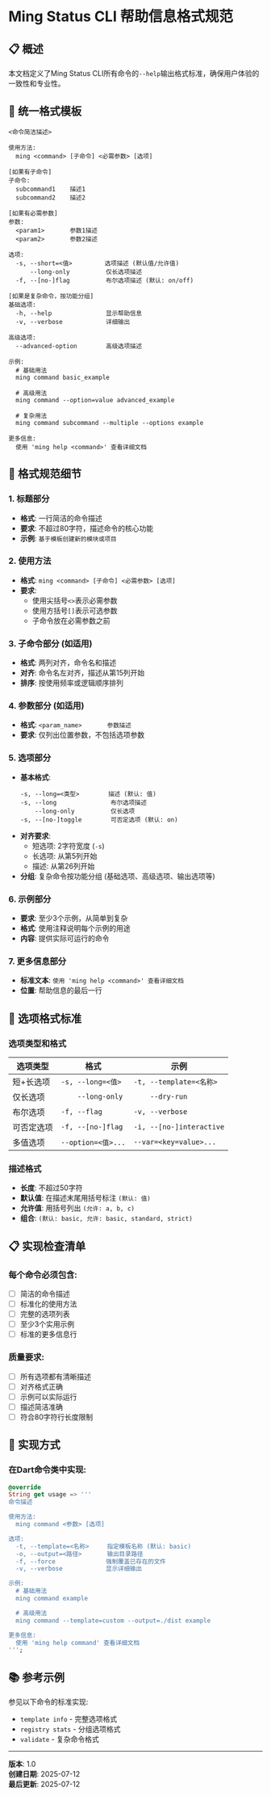 # Ming Status CLI 帮助信息格式规范

## 📋 概述

本文档定义了Ming Status CLI所有命令的`--help`输出格式标准，确保用户体验的一致性和专业性。

## 🎯 统一格式模板

```
<命令简洁描述>

使用方法:
  ming <command> [子命令] <必需参数> [选项]

[如果有子命令]
子命令:
  subcommand1    描述1
  subcommand2    描述2

[如果有必需参数]
参数:
  <param1>       参数1描述
  <param2>       参数2描述

选项:
  -s, --short=<值>         选项描述 (默认值/允许值)
      --long-only          仅长选项描述
  -f, --[no-]flag          布尔选项描述 (默认: on/off)

[如果是复杂命令，按功能分组]
基础选项:
  -h, --help               显示帮助信息
  -v, --verbose            详细输出

高级选项:
  --advanced-option        高级选项描述

示例:
  # 基础用法
  ming command basic_example

  # 高级用法
  ming command --option=value advanced_example

  # 复杂用法
  ming command subcommand --multiple --options example

更多信息:
  使用 'ming help <command>' 查看详细文档
```

## 📐 格式规范细节

### 1. 标题部分
- **格式**: 一行简洁的命令描述
- **要求**: 不超过80字符，描述命令的核心功能
- **示例**: `基于模板创建新的模块或项目`

### 2. 使用方法
- **格式**: `ming <command> [子命令] <必需参数> [选项]`
- **要求**: 
  - 使用尖括号`<>`表示必需参数
  - 使用方括号`[]`表示可选参数
  - 子命令放在必需参数之前

### 3. 子命令部分 (如适用)
- **格式**: 两列对齐，命令名和描述
- **对齐**: 命令名左对齐，描述从第15列开始
- **排序**: 按使用频率或逻辑顺序排列

### 4. 参数部分 (如适用)
- **格式**: `<param_name>       参数描述`
- **要求**: 仅列出位置参数，不包括选项参数

### 5. 选项部分
- **基本格式**: 
  ```
  -s, --long=<类型>        描述 (默认: 值)
  -s, --long               布尔选项描述
      --long-only          仅长选项
  -s, --[no-]toggle        可否定选项 (默认: on)
  ```
- **对齐要求**:
  - 短选项: 2字符宽度 (`-s`)
  - 长选项: 从第5列开始
  - 描述: 从第26列开始
- **分组**: 复杂命令按功能分组 (基础选项、高级选项、输出选项等)

### 6. 示例部分
- **要求**: 至少3个示例，从简单到复杂
- **格式**: 使用注释说明每个示例的用途
- **内容**: 提供实际可运行的命令

### 7. 更多信息部分
- **标准文本**: `使用 'ming help <command>' 查看详细文档`
- **位置**: 帮助信息的最后一行

## 🎨 选项格式标准

### 选项类型和格式

| 选项类型 | 格式 | 示例 |
|---------|------|------|
| 短+长选项 | `-s, --long=<值>` | `-t, --template=<名称>` |
| 仅长选项 | `    --long-only` | `    --dry-run` |
| 布尔选项 | `-f, --flag` | `-v, --verbose` |
| 可否定选项 | `-f, --[no-]flag` | `-i, --[no-]interactive` |
| 多值选项 | `--option=<值>...` | `--var=<key=value>...` |

### 描述格式

- **长度**: 不超过50字符
- **默认值**: 在描述末尾用括号标注 `(默认: 值)`
- **允许值**: 用括号列出 `(允许: a, b, c)`
- **组合**: `(默认: basic, 允许: basic, standard, strict)`

## 📋 实现检查清单

### 每个命令必须包含:
- [ ] 简洁的命令描述
- [ ] 标准化的使用方法
- [ ] 完整的选项列表
- [ ] 至少3个实用示例
- [ ] 标准的更多信息行

### 质量要求:
- [ ] 所有选项都有清晰描述
- [ ] 对齐格式正确
- [ ] 示例可以实际运行
- [ ] 描述简洁准确
- [ ] 符合80字符行长度限制

## 🔧 实现方式

### 在Dart命令类中实现:

```dart
@override
String get usage => '''
命令描述

使用方法:
  ming command <参数> [选项]

选项:
  -t, --template=<名称>     指定模板名称 (默认: basic)
  -o, --output=<路径>       输出目录路径
  -f, --force              强制覆盖已存在的文件
  -v, --verbose            显示详细输出

示例:
  # 基础用法
  ming command example

  # 高级用法
  ming command --template=custom --output=./dist example

更多信息:
  使用 'ming help command' 查看详细文档
''';
```

## 📚 参考示例

参见以下命令的标准实现:
- `template info` - 完整选项格式
- `registry stats` - 分组选项格式
- `validate` - 复杂命令格式

---

**版本**: 1.0  
**创建日期**: 2025-07-12  
**最后更新**: 2025-07-12
